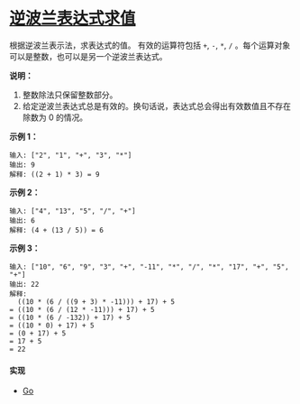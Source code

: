 # [逆波兰表达式求值](https://leetcode-cn.com/problems/evaluate-reverse-polish-notation/description/)

根据逆波兰表示法，求表达式的值。
有效的运算符包括 `+`, `-`, `*`, `/` 。每个运算对象可以是整数，也可以是另一个逆波兰表达式。

**说明：**
1. 整数除法只保留整数部分。
2. 给定逆波兰表达式总是有效的。换句话说，表达式总会得出有效数值且不存在除数为 0 的情况。

**示例 1：**
```
输入: ["2", "1", "+", "3", "*"]
输出: 9
解释: ((2 + 1) * 3) = 9
```

**示例 2：**
```
输入: ["4", "13", "5", "/", "+"]
输出: 6
解释: (4 + (13 / 5)) = 6
```

**示例 3：**
```
输入: ["10", "6", "9", "3", "+", "-11", "*", "/", "*", "17", "+", "5", "+"]
输出: 22
解释: 
  ((10 * (6 / ((9 + 3) * -11))) + 17) + 5
= ((10 * (6 / (12 * -11))) + 17) + 5
= ((10 * (6 / -132)) + 17) + 5
= ((10 * 0) + 17) + 5
= (0 + 17) + 5
= 17 + 5
= 22
```

#### 实现
- [Go](https://github.com/pojozhang/playground/blob/master/solutions/go/src/playground/algorithm/evaluate_reverse_polish_notation.go)

